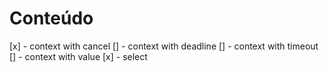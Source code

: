 # Conteúdo

[x] - context with cancel
[] - context with deadline
[] - context with timeout
[] - context with value
[x] - select